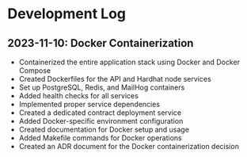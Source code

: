# Development Log

## 2023-11-10: Docker Containerization

- Containerized the entire application stack using Docker and Docker Compose
- Created Dockerfiles for the API and Hardhat node services
- Set up PostgreSQL, Redis, and MailHog containers
- Added health checks for all services
- Implemented proper service dependencies
- Created a dedicated contract deployment service
- Added Docker-specific environment configuration
- Created documentation for Docker setup and usage
- Added Makefile commands for Docker operations
- Created an ADR document for the Docker containerization decision
